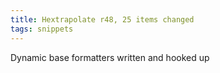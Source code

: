 ```yaml
---
title: Hextrapolate r48, 25 items changed
tags: snippets
---
```


Dynamic base formatters written and hooked up
